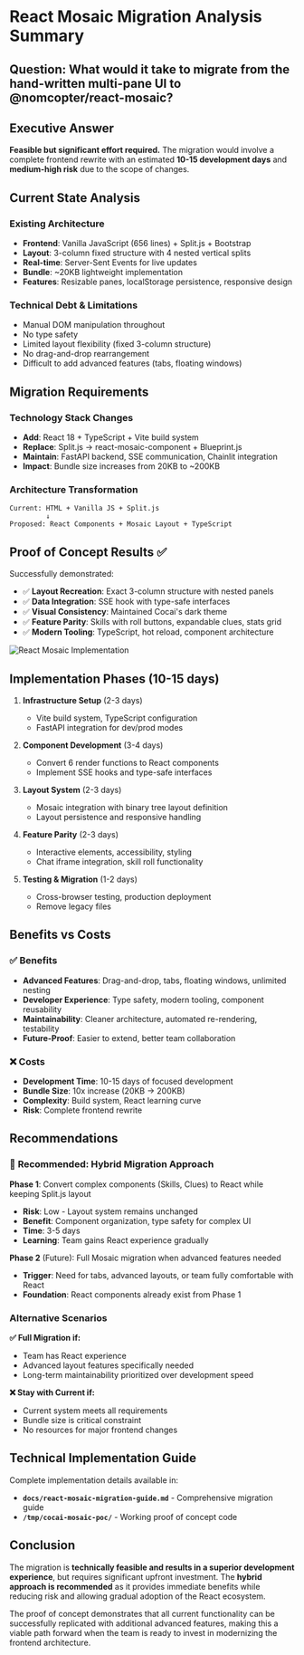 # React Mosaic Migration Analysis Summary

## Question: What would it take to migrate from the hand-written multi-pane UI to @nomcopter/react-mosaic?

## Executive Answer

**Feasible but significant effort required.** The migration would involve a complete frontend rewrite with an estimated **10-15 development days** and **medium-high risk** due to the scope of changes.

## Current State Analysis

### Existing Architecture
- **Frontend**: Vanilla JavaScript (656 lines) + Split.js + Bootstrap
- **Layout**: 3-column fixed structure with 4 nested vertical splits
- **Real-time**: Server-Sent Events for live updates
- **Bundle**: ~20KB lightweight implementation
- **Features**: Resizable panes, localStorage persistence, responsive design

### Technical Debt & Limitations
- Manual DOM manipulation throughout
- No type safety
- Limited layout flexibility (fixed 3-column structure)
- No drag-and-drop rearrangement
- Difficult to add advanced features (tabs, floating windows)

## Migration Requirements

### Technology Stack Changes
- **Add**: React 18 + TypeScript + Vite build system
- **Replace**: Split.js → react-mosaic-component + Blueprint.js
- **Maintain**: FastAPI backend, SSE communication, Chainlit integration
- **Impact**: Bundle size increases from 20KB to ~200KB

### Architecture Transformation
```
Current: HTML + Vanilla JS + Split.js
         ↓
Proposed: React Components + Mosaic Layout + TypeScript
```

## Proof of Concept Results ✅

Successfully demonstrated:
- ✅ **Layout Recreation**: Exact 3-column structure with nested panels
- ✅ **Data Integration**: SSE hook with type-safe interfaces  
- ✅ **Visual Consistency**: Maintained Cocai's dark theme
- ✅ **Feature Parity**: Skills with roll buttons, expandable clues, stats grid
- ✅ **Modern Tooling**: TypeScript, hot reload, component architecture

![React Mosaic Implementation](https://github.com/user-attachments/assets/61911a3c-1b9c-4b3a-85a6-4f370d7b67af)

## Implementation Phases (10-15 days)

1. **Infrastructure Setup** (2-3 days)
   - Vite build system, TypeScript configuration
   - FastAPI integration for dev/prod modes

2. **Component Development** (3-4 days)  
   - Convert 6 render functions to React components
   - Implement SSE hooks and type-safe interfaces

3. **Layout System** (2-3 days)
   - Mosaic integration with binary tree layout definition
   - Layout persistence and responsive handling

4. **Feature Parity** (2-3 days)
   - Interactive elements, accessibility, styling
   - Chat iframe integration, skill roll functionality

5. **Testing & Migration** (1-2 days)
   - Cross-browser testing, production deployment
   - Remove legacy files

## Benefits vs Costs

### ✅ Benefits
- **Advanced Features**: Drag-and-drop, tabs, floating windows, unlimited nesting
- **Developer Experience**: Type safety, modern tooling, component reusability
- **Maintainability**: Cleaner architecture, automated re-rendering, testability
- **Future-Proof**: Easier to extend, better team collaboration

### ❌ Costs  
- **Development Time**: 10-15 days of focused development
- **Bundle Size**: 10x increase (20KB → 200KB)
- **Complexity**: Build system, React learning curve
- **Risk**: Complete frontend rewrite

## Recommendations

### 🎯 **Recommended: Hybrid Migration Approach**

**Phase 1**: Convert complex components (Skills, Clues) to React while keeping Split.js layout
- **Risk**: Low - Layout system remains unchanged
- **Benefit**: Component organization, type safety for complex UI
- **Time**: 3-5 days
- **Learning**: Team gains React experience gradually

**Phase 2** (Future): Full Mosaic migration when advanced features needed
- **Trigger**: Need for tabs, advanced layouts, or team fully comfortable with React
- **Foundation**: React components already exist from Phase 1

### Alternative Scenarios

**✅ Full Migration if:**
- Team has React experience
- Advanced layout features specifically needed  
- Long-term maintainability prioritized over development speed

**❌ Stay with Current if:**
- Current system meets all requirements
- Bundle size is critical constraint
- No resources for major frontend changes

## Technical Implementation Guide

Complete implementation details available in:
- **`docs/react-mosaic-migration-guide.md`** - Comprehensive migration guide
- **`/tmp/cocai-mosaic-poc/`** - Working proof of concept code

## Conclusion

The migration is **technically feasible and results in a superior development experience**, but requires significant upfront investment. The **hybrid approach is recommended** as it provides immediate benefits while reducing risk and allowing gradual adoption of the React ecosystem.

The proof of concept demonstrates that all current functionality can be successfully replicated with additional advanced features, making this a viable path forward when the team is ready to invest in modernizing the frontend architecture.